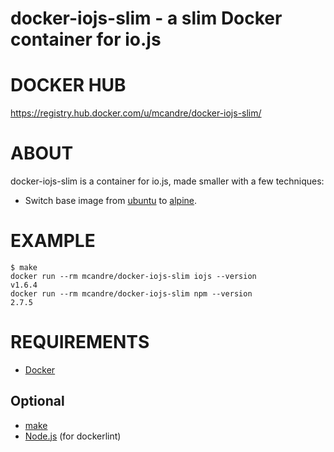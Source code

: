 # docker-iojs-slim - a slim Docker container for io.js

# DOCKER HUB

https://registry.hub.docker.com/u/mcandre/docker-iojs-slim/

# ABOUT

docker-iojs-slim is a container for io.js, made smaller with a few techniques:

* Switch base image from [ubuntu](https://registry.hub.docker.com/_/ubuntu/) to [alpine](https://registry.hub.docker.com/u/alpine/).

# EXAMPLE

```
$ make
docker run --rm mcandre/docker-iojs-slim iojs --version
v1.6.4
docker run --rm mcandre/docker-iojs-slim npm --version
2.7.5
```

# REQUIREMENTS

* [Docker](https://www.docker.com/)

## Optional

* [make](http://www.gnu.org/software/make/)
* [Node.js](https://nodejs.org/en/) (for dockerlint)
